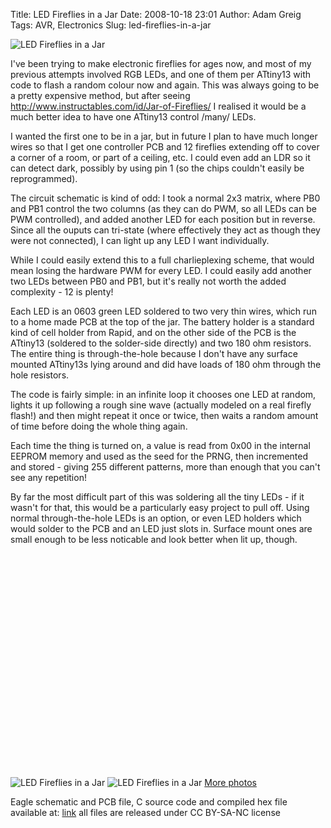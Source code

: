 Title: LED Fireflies in a Jar
Date: 2008-10-18 23:01
Author: Adam Greig
Tags: AVR, Electronics
Slug: led-fireflies-in-a-jar

![LED Fireflies in a Jar](https://static.flickr.com/3034/2953037304_834f140e84.jpg)

I've been trying to make electronic fireflies for ages now, and most of
my previous attempts involved RGB LEDs, and one of them per ATtiny13
with code to flash a random colour now and again. This was always going
to be a pretty expensive method, but after seeing
http://www.instructables.com/id/Jar-of-Fireflies/ I realised it would be
a much better idea to have one ATtiny13 control /many/ LEDs.

I wanted the first one to be in a jar, but in future I plan to have much
longer wires so that I get one controller PCB and 12 fireflies extending
off to cover a corner of a room, or part of a ceiling, etc. I could even
add an LDR so it can detect dark, possibly by using pin 1 (so the chips
couldn't easily be reprogrammed).

The circuit schematic is kind of odd: I took a normal 2x3 matrix, where
PB0 and PB1 control the two columns (as they can do PWM, so all LEDs can
be PWM controlled), and added another LED for each position but in
reverse. Since all the ouputs can tri-state (where effectively they act
as though they were not connected), I can light up any LED I want
individually.

While I could easily extend this to a full charlieplexing scheme, that
would mean losing the hardware PWM for every LED. I could easily add
another two LEDs between PB0 and PB1, but it's really not worth the
added complexity - 12 is plenty!

Each LED is an 0603 green LED soldered to two very thin wires, which run
to a home made PCB at the top of the jar. The battery holder is a
standard kind of cell holder from Rapid, and on the other side of the
PCB is the ATtiny13 (soldered to the solder-side directly) and two 180
ohm resistors. The entire thing is through-the-hole because I don't have
any surface mounted ATtiny13s lying around and did have loads of 180 ohm
through the hole resistors.

The code is fairly simple: in an infinite loop it chooses one LED at
random, lights it up following a rough sine wave (actually modeled on a
real firefly flash!) and then might repeat it once or twice, then waits
a random amount of time before doing the whole thing again.

Each time the thing is turned on, a value is read from 0x00 in the
internal EEPROM memory and used as the seed for the PRNG, then
incremented and stored - giving 255 different patterns, more than enough
that you can't see any repetition!

By far the most difficult part of this was soldering all the tiny LEDs -
if it wasn't for that, this would be a particularly easy project to pull
off. Using normal through-the-hole LEDs is an option, or even LED
holders which would solder to the PCB and an LED just slots in. Surface
mount ones are small enough to be less noticable and look better when
lit up, though.

<object classid="clsid:d27cdb6e-ae6d-11cf-96b8-444553540000" width="425" height="344" codebase="http://download.macromedia.com/pub/shockwave/cabs/flash/swflash.cab#version=6,0,40,0"><param name="allowFullScreen" value="true"></param><param name="src" value="http://www.youtube.com/v/0Yk0CZp2Ywc&amp;hl=en&amp;fs=1&amp;color1=0x3a3a3a&amp;color2=0x999999"></param><embed type="application/x-shockwave-flash" width="425" height="344" src="http://www.youtube.com/v/0Yk0CZp2Ywc&amp;hl=en&amp;fs=1&amp;color1=0x3a3a3a&amp;color2=0x999999" allowfullscreen="true"></embed></object>

![LED Fireflies in a Jar](https://static.flickr.com/3061/2953036200_d5c4a2dff8.jpg)
![LED Fireflies in a Jar](https://static.flickr.com/3147/2953034618_ac10b192af.jpg)
[More photos](http://www.flickr.com/photos/7320302@N07/2953034618/)

Eagle schematic and PCB file, C source code and compiled hex file
available at: [link](http://randomskk.net/projects/fireflies_in_jar) all
files are released under CC BY-SA-NC license

